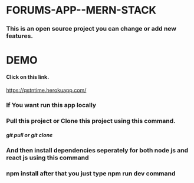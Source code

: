 # FORUMS-APP--MERN-STACK

### This is an open source project you can change or add new features.

# DEMO 

#### Click on this link.

https://qstntime.herokuapp.com/

### If You want run this app locally

### Pull this project or Clone this project using this command.

##### git pull or git clone

### And then install dependencies seperately for both node js and react js using this command

### npm install after that you just type npm run dev command
